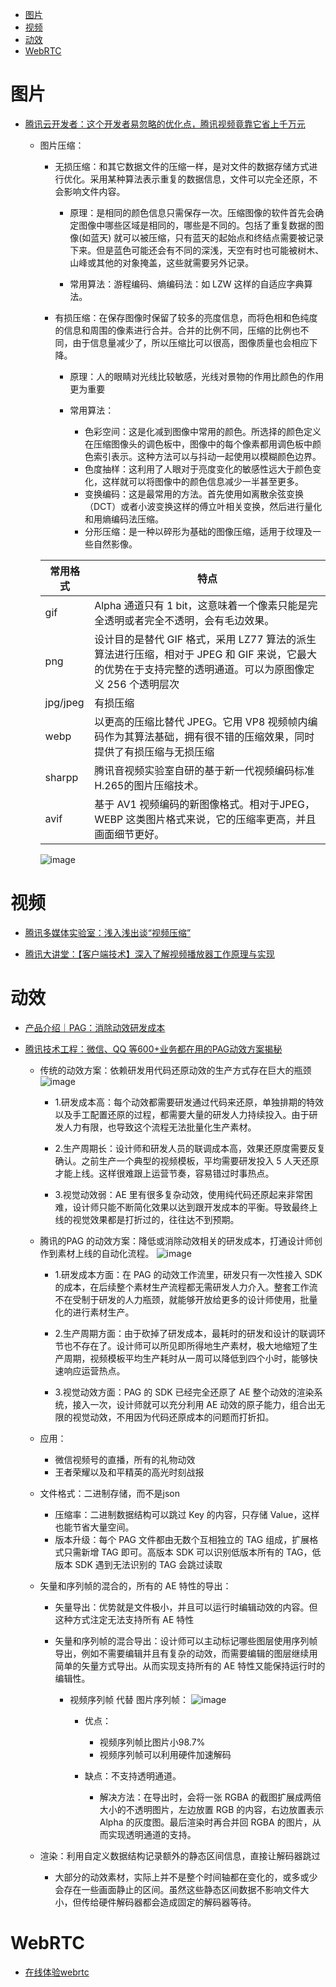 
<!-- mtoc-start -->

* [图片](#图片)
* [视频](#视频)
* [动效](#动效)
* [WebRTC](#webrtc)

<!-- mtoc-end -->

# 图片

- [腾讯云开发者：这个开发者易忽略的优化点，腾讯视频竟靠它省上千万元](https://cloud.tencent.com/developer/article/2251826)

    - 图片压缩：

        - 无损压缩：和其它数据文件的压缩一样，是对文件的数据存储方式进行优化。采用某种算法表示重复的数据信息，文件可以完全还原，不会影响文件内容。

            - 原理：是相同的颜色信息只需保存一次。压缩图像的软件首先会确定图像中哪些区域是相同的，哪些是不同的。包括了重复数据的图像(如蓝天) 就可以被压缩，只有蓝天的起始点和终结点需要被记录下来。但是蓝色可能还会有不同的深浅，天空有时也可能被树木、山峰或其他的对象掩盖，这些就需要另外记录。

            - 常用算法：游程编码、熵编码法：如 LZW 这样的自适应字典算法。


        - 有损压缩：在保存图像时保留了较多的亮度信息，而将色相和色纯度的信息和周围的像素进行合并。合并的比例不同，压缩的比例也不同，由于信息量减少了，所以压缩比可以很高，图像质量也会相应下降。

            - 原理：人的眼睛对光线比较敏感，光线对景物的作用比颜色的作用更为重要

            - 常用算法：
                - 色彩空间：这是化减到图像中常用的颜色。所选择的颜色定义在压缩图像头的调色板中，图像中的每个像素都用调色板中颜色索引表示。这种方法可以与抖动一起使用以模糊颜色边界。
                - 色度抽样：这利用了人眼对于亮度变化的敏感性远大于颜色变化，这样就可以将图像中的颜色信息减少一半甚至更多。
                - 变换编码：这是最常用的方法。首先使用如离散余弦变换（DCT）或者小波变换这样的傅立叶相关变换，然后进行量化和用熵编码法压缩。
                - 分形压缩：是一种以碎形为基础的图像压缩，适用于纹理及一些自然影像。

        | 常用格式 | 特点                                                                                                                                                    |
        |----------|---------------------------------------------------------------------------------------------------------------------------------------------------------|
        | gif      | Alpha 通道只有 1 bit，这意味着一个像素只能是完全透明或者完全不透明，会有毛边效果。                                                                      |
        | png      | 设计目的是替代 GIF 格式，采用 LZ77 算法的派生算法进行压缩，相对于 JPEG 和 GIF 来说，它最大的优势在于支持完整的透明通道。可以为原图像定义 256 个透明层次 |
        | jpg/jpeg | 有损压缩                                                                                                                                                |
        | webp     | 以更高的压缩比替代 JPEG。它用 VP8 视频帧内编码作为其算法基础，拥有很不错的压缩效果，同时提供了有损压缩与无损压缩                                        |
        | sharpp   | 腾讯音视频实验室自研的基于新一代视频编码标准H.265的图片压缩技术。                                                                                       |
        | avif     | 基于 AV1 视频编码的新图像格式。相对于JPEG，WEBP 这类图片格式来说，它的压缩率更高，并且画面细节更好。                                                    |

        ![image](./Pictures/media/图片格式压缩率对比.avif)

# 视频

- [腾讯多媒体实验室：浅入浅出谈“视频压缩”](https://cloud.tencent.com/developer/article/2058320)

- [腾讯大讲堂：【客户端技术】深入了解视频播放器工作原理与实现](https://cloud.tencent.com/developer/article/1691027)

# 动效

- [产品介绍｜PAG：消除动效研发成本](https://cloud.tencent.com/developer/article/2039422)

- [腾讯技术工程：微信、QQ 等600+业务都在用的PAG动效方案揭秘](https://www.163.com/dy/article/I1GNB8IE0518R7MO.html)

    - 传统的动效方案：依赖研发用代码还原动效的生产方式存在巨大的瓶颈
    ![image](./Pictures/media/动效-传统工作流.avif)

        - 1.研发成本高：每个动效都需要研发通过代码来还原，单独排期的特效以及手工配置还原的过程，都需要大量的研发人力持续投入。由于研发人力有限，也导致这个流程无法批量化生产素材。

        - 2.生产周期长：设计师和研发人员的联调成本高，效果还原度需要反复确认。之前生产一个典型的视频模板，平均需要研发投入 5 人天还原才能上线。这样很难跟上运营节奏，容易错过时事热点。

        - 3.视觉动效弱：AE 里有很多复杂动效，使用纯代码还原起来非常困难，设计师只能不断简化效果以达到跟开发成本的平衡。导致最终上线的视觉效果都是打折过的，往往达不到预期。

    - 腾讯的PAG 的动效方案：降低或消除动效相关的研发成本，打通设计师创作到素材上线的自动化流程。
    ![image](./Pictures/media/动效-腾讯方案.avif)

        - 1.研发成本方面：在 PAG 的动效工作流里，研发只有一次性接入 SDK 的成本，在后续整个素材生产流程都无需研发人力介入。整套工作流不在受制于研发的人力瓶颈，就能够开放给更多的设计师使用，批量化的进行素材生产。

        - 2.生产周期方面：由于砍掉了研发成本，最耗时的研发和设计的联调环节也不存在了。设计师可以所见即所得地生产素材，极大地缩短了生产周期，视频模板平均生产耗时从一周可以降低到四个小时，能够快速响应运营热点。

        - 3.视觉动效方面：PAG 的 SDK 已经完全还原了 AE 整个动效的渲染系统，接入一次，设计师就可以充分利用 AE 动效的原子能力，组合出无限的视觉动效，不用因为代码还原成本的问题而打折扣。

    - 应用：
        - 微信视频号的直播，所有的礼物动效
        - 王者荣耀以及和平精英的高光时刻战报

    - 文件格式：二进制存储，而不是json
        - 压缩率：二进制数据结构可以跳过 Key 的内容，只存储 Value，这样也能节省大量空间。
        - 版本升级：每个 PAG 文件都由无数个互相独立的 TAG 组成，扩展格式只需新增 TAG 即可。高版本 SDK 可以识别低版本所有的 TAG，低版本 SDK 遇到无法识别的 TAG 会跳过读取

    - 矢量和序列帧的混合的，所有的 AE 特性的导出：
        - 矢量导出：优势就是文件极小，并且可以运行时编辑动效的内容。但这种方式注定无法支持所有 AE 特性
        - 矢量和序列帧的混合导出：设计师可以主动标记哪些图层使用序列帧导出，例如不需要编辑并且有复杂的动效，而需要编辑的图层继续用简单的矢量方式导出。从而实现支持所有的 AE 特性又能保持运行时的编辑性。

            - 视频序列帧 代替 图片序列帧：
            ![image](./Pictures/media/动效-矢量和序列帧的混合导出.avif)

                - 优点：
                    - 视频序列帧比图片小98.7%
                    - 视频序列帧可以利用硬件加速解码

                - 缺点：不支持透明通道。
                    - 解决方法：在导出时，会将一张 RGBA 的截图扩展成两倍大小的不透明图片，左边放置 RGB 的内容，右边放置表示 Alpha 的灰度图。最后渲染时再合并回 RGBA 的图片，从而实现透明通道的支持。

    - 渲染：利用自定义数据结构记录额外的静态区间信息，直接让解码器跳过

        - 大部分的动效素材，实际上并不是整个时间轴都在变化的，或多或少会存在一些画面静止的区间。虽然这些静态区间数据不影响文件大小，但传给硬件解码器都会造成固定的解码器等待。

# WebRTC

- [在线体验webrtc](https://im.iamtsm.cn/)

